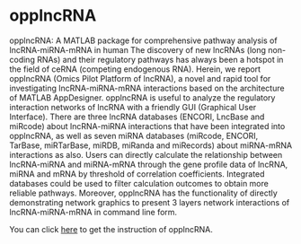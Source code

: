 # opplncRNA
opplncRNA: A MATLAB package for comprehensive pathway analysis of lncRNA-miRNA-mRNA in human  The discovery of new lncRNAs (long non-coding RNAs) and their regulatory pathways has always been a hotspot in the field of ceRNA (competing endogenous RNA). Herein, we report opplncRNA (Omics Pilot Platform of lncRNA), a novel and rapid tool for investigating lncRNA-miRNA-mRNA interactions based on the architecture of MATLAB AppDesigner. opplncRNA is useful to analyze the regulatory interaction networks of lncRNA with a friendly GUI (Graphical User Interface). There are three lncRNA databases (ENCORI, LncBase and miRcode) about lncRNA-miRNA interactions that have been integrated into opplncRNA, as well as seven miRNA databases (miRcode, ENCORI, TarBase, miRTarBase, miRDB, miRanda and miRecords) about miRNA-mRNA interactions as also. Users can directly calculate the relationship between lncRNA-miRNA and miRNA-mRNA through the gene profile data of lncRNA, miRNA and mRNA by threshold of correlation coefficients. Integrated databases could be used to filter calculation outcomes to obtain more reliable pathways. Moreover, opplncRNA has the functionality of directly demonstrating network graphics to present 3 layers network interactions of lncRNA-miRNA-mRNA in command line form.

You can click [here](https://github.com/HangZhouSheep/opplncRNA/files/8685063/Instruction.pdf) to get the instruction of opplncRNA.
